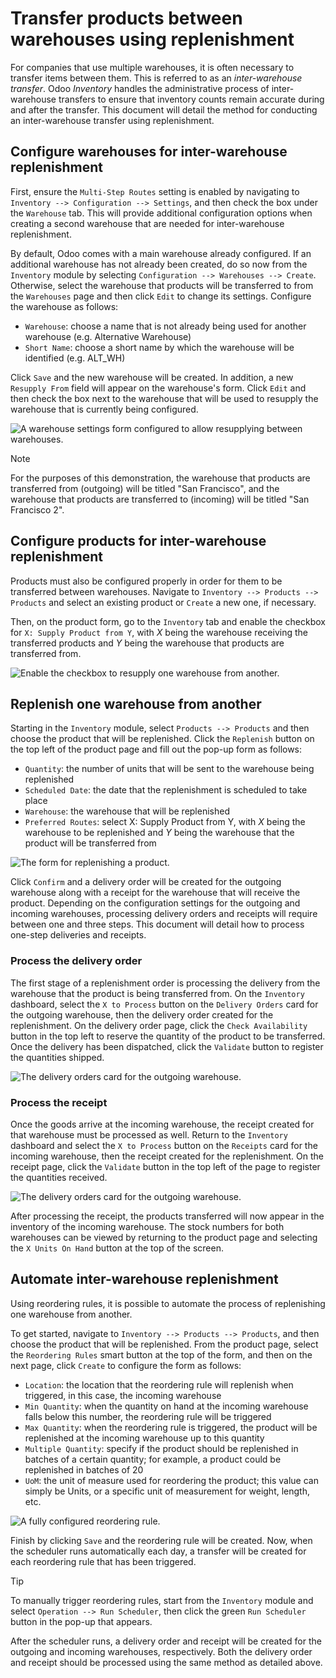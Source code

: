 # Transfer products between warehouses using replenishment

For companies that use multiple warehouses, it is often necessary to
transfer items between them. This is referred to as an *inter-warehouse
transfer*. Odoo *Inventory* handles the administrative process of
inter-warehouse transfers to ensure that inventory counts remain
accurate during and after the transfer. This document will detail the
method for conducting an inter-warehouse transfer using replenishment.

## Configure warehouses for inter-warehouse replenishment

First, ensure the `Multi-Step Routes` setting is enabled by navigating
to `Inventory --> Configuration --> Settings`, and then check the box
under the `Warehouse` tab. This will provide additional configuration
options when creating a second warehouse that are needed for
inter-warehouse replenishment.

By default, Odoo comes with a main warehouse already configured. If an
additional warehouse has not already been created, do so now from the
`Inventory` module by selecting `Configuration --> Warehouses -->
Create`. Otherwise, select the warehouse that products will be
transferred to from the `Warehouses` page and then click `Edit` to
change its settings. Configure the warehouse as follows:

  - `Warehouse`: choose a name that is not already being used for
    another warehouse (e.g. <span class="title-ref">Alternative
    Warehouse</span>)
  - `Short Name`: choose a short name by which the warehouse will be
    identified (e.g. <span class="title-ref">ALT\_WH</span>)

Click `Save` and the new warehouse will be created. In addition, a new
`Resupply
From` field will appear on the warehouse's form. Click `Edit` and then
check the box next to the warehouse that will be used to resupply the
warehouse that is currently being configured.

![A warehouse settings form configured to allow resupplying between
warehouses.](warehouse_replenishment_transfer/new-warehouse-configuration.png)

<div class="note">

<div class="title">

Note

</div>

For the purposes of this demonstration, the warehouse that products are
transferred from (outgoing) will be titled "San Francisco", and the
warehouse that products are transferred to (incoming) will be titled
"San Francisco 2".

</div>

## Configure products for inter-warehouse replenishment

Products must also be configured properly in order for them to be
transferred between warehouses. Navigate to `Inventory --> Products -->
Products` and select an existing product or `Create` a new one, if
necessary.

Then, on the product form, go to the `Inventory` tab and enable the
checkbox for `X: Supply Product from Y`, with *X* being the warehouse
receiving the transferred products and *Y* being the warehouse that
products are transferred from.

![Enable the checkbox to resupply one warehouse from
another.](warehouse_replenishment_transfer/product-transfer-configuration.png)

## Replenish one warehouse from another

Starting in the `Inventory` module, select `Products --> Products` and
then choose the product that will be replenished. Click the `Replenish`
button on the top left of the product page and fill out the pop-up form
as follows:

  - `Quantity`: the number of units that will be sent to the warehouse
    being replenished
  - `Scheduled Date`: the date that the replenishment is scheduled to
    take place
  - `Warehouse`: the warehouse that will be replenished
  - `Preferred Routes`: select <span class="title-ref">X: Supply Product
    from Y</span>, with *X* being the warehouse to be replenished and
    *Y* being the warehouse that the product will be transferred from

![The form for replenishing a
product.](warehouse_replenishment_transfer/product-replenishment-form.png)

Click `Confirm` and a delivery order will be created for the outgoing
warehouse along with a receipt for the warehouse that will receive the
product. Depending on the configuration settings for the outgoing and
incoming warehouses, processing delivery orders and receipts will
require between one and three steps. This document will detail how to
process one-step deliveries and receipts.

### Process the delivery order

The first stage of a replenishment order is processing the delivery from
the warehouse that the product is being transferred from. On the
`Inventory` dashboard, select the `X to Process` button on the `Delivery
Orders` card for the outgoing warehouse, then the delivery order created
for the replenishment. On the delivery order page, click the `Check
Availability` button in the top left to reserve the quantity of the
product to be transferred. Once the delivery has been dispatched, click
the `Validate` button to register the quantities shipped.

![The delivery orders card for the outgoing
warehouse.](warehouse_replenishment_transfer/delivery-orders-card.png)

### Process the receipt

Once the goods arrive at the incoming warehouse, the receipt created for
that warehouse must be processed as well. Return to the `Inventory`
dashboard and select the `X to
Process` button on the `Receipts` card for the incoming warehouse, then
the receipt created for the replenishment. On the receipt page, click
the `Validate` button in the top left of the page to register the
quantities received.

![The delivery orders card for the outgoing
warehouse.](warehouse_replenishment_transfer/receipts-card.png)

After processing the receipt, the products transferred will now appear
in the inventory of the incoming warehouse. The stock numbers for both
warehouses can be viewed by returning to the product page and selecting
the `X Units On Hand` button at the top of the screen.

## Automate inter-warehouse replenishment

Using reordering rules, it is possible to automate the process of
replenishing one warehouse from another.

To get started, navigate to `Inventory --> Products --> Products`, and
then choose the product that will be replenished. From the product page,
select the `Reordering
Rules` smart button at the top of the form, and then on the next page,
click `Create` to configure the form as follows:

  - `Location`: the location that the reordering rule will replenish
    when triggered, in this case, the incoming warehouse
  - `Min Quantity`: when the quantity on hand at the incoming warehouse
    falls below this number, the reordering rule will be triggered
  - `Max Quantity`: when the reordering rule is triggered, the product
    will be replenished at the incoming warehouse up to this quantity
  - `Multiple Quantity`: specify if the product should be replenished in
    batches of a certain quantity; for example, a product could be
    replenished in batches of 20
  - `UoM`: the unit of measure used for reordering the product; this
    value can simply be <span class="title-ref">Units</span>, or a
    specific unit of measurement for weight, length, etc.

![A fully configured reordering
rule.](warehouse_replenishment_transfer/reordering-rule-configuration.png)

Finish by clicking `Save` and the reordering rule will be created. Now,
when the scheduler runs automatically each day, a transfer will be
created for each reordering rule that has been triggered.

<div class="tip">

<div class="title">

Tip

</div>

To manually trigger reordering rules, start from the `Inventory` module
and select `Operation --> Run Scheduler`, then click the green `Run
Scheduler` button in the pop-up that appears.

</div>

After the scheduler runs, a delivery order and receipt will be created
for the outgoing and incoming warehouses, respectively. Both the
delivery order and receipt should be processed using the same method as
detailed above.
